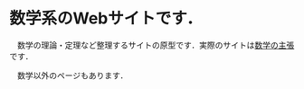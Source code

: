 # 数学系のWebサイトです．
　数学の理論・定理など整理するサイトの原型です．実際のサイトは[数学の主張](https://st953225.static.jp/)です．

　数学以外のページもあります．
